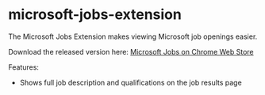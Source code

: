 # microsoft-jobs-extension

The Microsoft Jobs Extension makes viewing Microsoft job openings easier.

Download the released version here: [Microsoft Jobs on Chrome Web Store](https://chrome.google.com/webstore/detail/microsoft-jobs/cjfkahkcmankgadjajhiabccjiiddlol)

Features:
* Shows full job description and qualifications on the job results page
